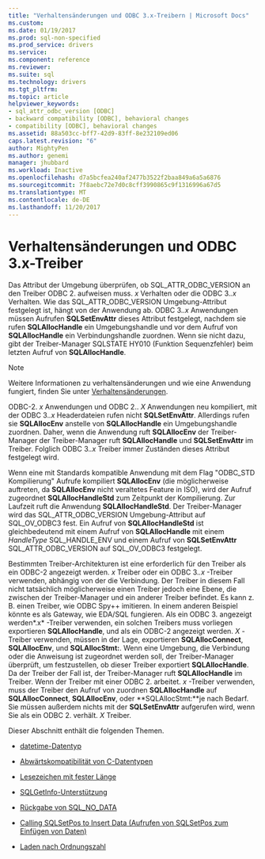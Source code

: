 ```yaml
---
title: "Verhaltensänderungen und ODBC 3.x-Treibern | Microsoft Docs"
ms.custom: 
ms.date: 01/19/2017
ms.prod: sql-non-specified
ms.prod_service: drivers
ms.service: 
ms.component: reference
ms.reviewer: 
ms.suite: sql
ms.technology: drivers
ms.tgt_pltfrm: 
ms.topic: article
helpviewer_keywords:
- sql_attr_odbc_version [ODBC]
- backward compatibility [ODBC], behavioral changes
- compatibility [ODBC], behavioral changes
ms.assetid: 88a503cc-bff7-42d9-83ff-8e232109ed06
caps.latest.revision: "6"
author: MightyPen
ms.author: genemi
manager: jhubbard
ms.workload: Inactive
ms.openlocfilehash: d7a5bcfea240af2477b3522f2baa849a6a5a6876
ms.sourcegitcommit: 7f8aebc72e7d0c8cff3990865c9f1316996a67d5
ms.translationtype: MT
ms.contentlocale: de-DE
ms.lasthandoff: 11/20/2017
---
```

# <a name="behavioral-changes-and-odbc-3x-drivers"></a>Verhaltensänderungen und ODBC 3.x-Treiber
Das Attribut der Umgebung überprüfen, ob SQL_ATTR_ODBC_VERSION an den Treiber ODBC 2. aufweisen muss. *x* Verhalten oder die ODBC 3.*.x* Verhalten. Wie das SQL_ATTR_ODBC_VERSION Umgebung-Attribut festgelegt ist, hängt von der Anwendung ab. ODBC 3.*.x* Anwendungen müssen Aufrufen **SQLSetEnvAttr** dieses Attribut festgelegt, nachdem sie rufen **SQLAllocHandle** ein Umgebungshandle und vor dem Aufruf von  **SQLAllocHandle** ein Verbindungshandle zuordnen. Wenn sie nicht dazu, gibt der Treiber-Manager SQLSTATE HY010 (Funktion Sequenzfehler) beim letzten Aufruf von **SQLAllocHandle**.  
  
> [!NOTE]  
>  Weitere Informationen zu verhaltensänderungen und wie eine Anwendung fungiert, finden Sie unter [Verhaltensänderungen](../../../odbc/reference/develop-app/behavioral-changes.md).  
  
 ODBC-2. *x* Anwendungen und ODBC 2.. *X* Anwendungen neu kompiliert, mit der ODBC 3.*.x* Headerdateien rufen nicht **SQLSetEnvAttr**. Allerdings rufen sie **SQLAllocEnv** anstelle von **SQLAllocHandle** ein Umgebungshandle zuordnen. Daher, wenn die Anwendung ruft **SQLAllocEnv** der Treiber-Manager der Treiber-Manager ruft **SQLAllocHandle** und **SQLSetEnvAttr** im Treiber. Folglich ODBC 3.*.x* Treiber immer Zuständen dieses Attribut festgelegt wird.  
  
 Wenn eine mit Standards kompatible Anwendung mit dem Flag "ODBC_STD Kompilierung" Aufrufe kompiliert **SQLAllocEnv** (die möglicherweise auftreten, da **SQLAllocEnv** nicht veraltetes Feature in ISO), wird der Aufruf zugeordnet  **SQLAllocHandleStd** zum Zeitpunkt der Kompilierung. Zur Laufzeit ruft die Anwendung **SQLAllocHandleStd**. Der Treiber-Manager wird das SQL_ATTR_ODBC_VERSION Umgebung-Attribut auf SQL_OV_ODBC3 fest. Ein Aufruf von **SQLAllocHandleStd** ist gleichbedeutend mit einem Aufruf von **SQLAllocHandle** mit einem *HandleType* SQL_HANDLE_ENV und einem Aufruf von **SQLSetEnvAttr** SQL_ATTR_ODBC_VERSION auf SQL_OV_ODBC3 festgelegt.  
  
 Bestimmten Treiber-Architekturen ist eine erforderlich für den Treiber als ein ODBC-2 angezeigt werden. *x* Treiber oder ein ODBC 3.*.x* -Treiber verwenden, abhängig von der die Verbindung. Der Treiber in diesem Fall nicht tatsächlich möglicherweise einen Treiber jedoch eine Ebene, die zwischen der Treiber-Manager und ein anderer Treiber befindet. Es kann z. B. einen Treiber, wie ODBC Spy++ imitieren. In einem anderen Beispiel könnte es als Gateway, wie EDA/SQL fungieren. Als ein ODBC 3. angezeigt werden*.x* -Treiber verwenden, ein solchen Treibers muss vorliegen exportieren **SQLAllocHandle**, und als ein ODBC-2 angezeigt werden. *X* -Treiber verwenden, müssen in der Lage, exportieren **SQLAllocConnect**, **SQLAllocEnv**, und **SQLAllocStmt:**. Wenn eine Umgebung, die Verbindung oder die Anweisung ist zugeordnet werden soll, der Treiber-Manager überprüft, um festzustellen, ob dieser Treiber exportiert **SQLAllocHandle**. Da der Treiber der Fall ist, der Treiber-Manager ruft **SQLAllocHandle** im Treiber. Wenn der Treiber mit einer ODBC 2. arbeitet. *x* -Treiber verwenden, muss der Treiber den Aufruf von zuordnen **SQLAllocHandle** auf **SQLAllocConnect**, **SQLAllocEnv**, oder  **SQLAllocStmt:**je nach Bedarf. Sie müssen außerdem nichts mit der **SQLSetEnvAttr** aufgerufen wird, wenn Sie als ein ODBC 2. verhält. *X* Treiber.  
  
 Dieser Abschnitt enthält die folgenden Themen.  
  
-   [datetime-Datentyp](../../../odbc/reference/appendixes/datetime-data-types.md)  
  
-   [Abwärtskompatibilität von C-Datentypen](../../../odbc/reference/appendixes/backward-compatibility-of-c-data-types.md)  
  
-   [Lesezeichen mit fester Länge](../../../odbc/reference/appendixes/fixed-length-bookmarks.md)  
  
-   [SQLGetInfo-Unterstützung](../../../odbc/reference/appendixes/sqlgetinfo-support.md)  
  
-   [Rückgabe von SQL_NO_DATA](../../../odbc/reference/appendixes/returning-sql-no-data.md)  
  
-   [Calling SQLSetPos to Insert Data (Aufrufen von SQLSetPos zum Einfügen von Daten)](../../../odbc/reference/appendixes/calling-sqlsetpos-to-insert-data.md)  
  
-   [Laden nach Ordnungszahl](../../../odbc/reference/appendixes/loading-by-ordinal.md)
